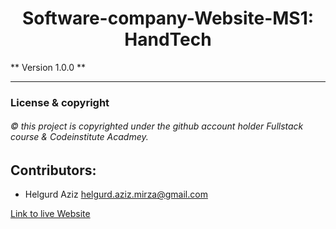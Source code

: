 <h1 align="center"> Software-company-Website-MS1: HandTech </h1>
** Version 1.0.0 **

-------------------------
### License & copyright
###### © this project is copyrighted under the github account holder Fullstack course & Codeinstitute Acadmey.


## Contributors: 
- Helgurd Aziz  <helgurd.aziz.mirza@gmail.com>


[Link to live Website ](https://helgurd.github.io/Software-company-ms1/)